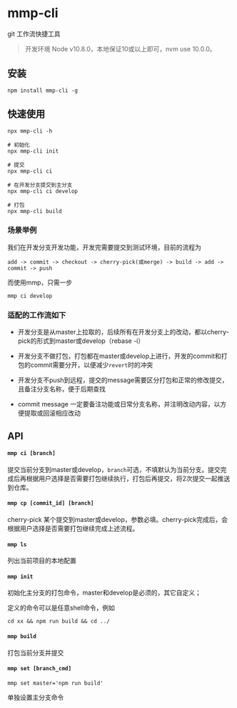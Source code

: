 # mmp-cli
git 工作流快捷工具

> 开发环境 Node v10.8.0，本地保证10或以上即可，nvm use 10.0.0。

## 安装
```shell
npm install mmp-cli -g
```

## 快速使用

```shell
npx mmp-cli -h

# 初始化
npx mmp-cli init

# 提交
npx mmp-cli ci

# 在开发分支提交到主分支
npx mmp-cli ci develop

# 打包
npx mmp-cli build
```

### 场景举例

我们在开发分支开发功能，开发完需要提交到测试环境，目前的流程为
```
add -> commit -> checkout -> cherry-pick(或merge) -> build -> add -> commit -> push
```

而使用mmp，只需一步
```
mmp ci develop
```

### 适配的工作流如下

- 开发分支是从master上拉取的，后续所有在开发分支上的改动，都以cherry-pick的形式到master或develop（rebase -i）

- 开发分支不做打包，打包都在master或develop上进行，开发的commit和打包的commit需要分开，以便减少`revert`时的冲突

- 开发分支不push到远程，提交的message需要区分打包和正常的修改提交，且备注分支名称，便于后期查找

- commit message 一定要备注功能或日常分支名称，并注明改动内容，以方便提取或回滚相应改动

## API

#### `mmp ci [branch]`

提交当前分支到master或develop，`branch`可选，不填默认为当前分支。提交完成后再根据用户选择是否需要打包继续执行，打包后再提交，将2次提交一起推送到仓库。

#### `mmp cp [commit_id] [branch]`

cherry-pick 某个提交到master或develop，参数必填。cherry-pick完成后，会根据用户选择是否需要打包继续完成上述流程。

#### `mmp ls`

列出当前项目的本地配置

#### `mmp init`

初始化主分支的打包命令，master和develop是必须的，其它自定义；

定义的命令可以是任意shell命令，例如
```
cd xx && npm run build && cd ../
```

#### `mmp build`

打包当前分支并提交

#### `mmp set [branch_cmd]`
```
mmp set master='npm run build'
```

单独设置主分支命令
